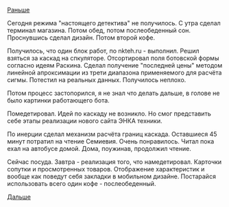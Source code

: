 [Раньше](2017.11.07.md)

Сегодня режима "настоящего детектива" не получилось.
С утра сделал терминал магазина.
Потом обед, потом послеобеденный сон.
Проснувшись сделал дизайн.
Потом второй кофе.

Получилось, что один блок работ, по nkteh.ru - выполнил. Решил взяться за каскад на спкуляторе. Отсортировал поля ботовской формы согласно идеям Раскина. Сделал получение "последней цены" методом линейной апроксимации из трети диапазона применяемого для расчёта сигмы. Потестил на реальных данных. Получилось неплохо.

Потом процесс застопорился, я не знал что делать дальше, в голове не было картинки работающего бота.

Помедетировал. Идей по каскаду не возникло. Но смог представить себе этапы реализации нового сайта ЭНКА техники.

По инерции сделал механизм расчёта границ каскада.
Оставшиеся 45 минут потратил на чтение Семиевия. Очень понравилось.
Читал пока ехал на автобусе домой. Дома, поужинав, продолжил чтение.

Сейчас посуда.
Завтра - реализация того, что намедетировал.
Карточки сопутки и просмотренных товаров. Отображение характеристик и вообще как поведут себя закладки в мобильном дизайне.
Постарайся использовать всего один кофе - послеобеденный.

[Дальше](2017.11.09.md)